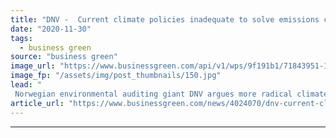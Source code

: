 ```yaml
---
title: "DNV -  Current climate policies inadequate to solve emissions crisis"
date: "2020-11-30"
tags: 
  - business green
source: "business green"
image_url: "https://www.businessgreen.com/api/v1/wps/9f191b1/71843951-175b-4297-9aaf-b523c83edca6/13/Renewables-185x114.jpg"
image_fp: "/assets/img/post_thumbnails/150.jpg"
lead: "
 Norwegian environmental auditing giant DNV argues more radical climate action is needed across five key strategic areas in a new report published today ..."
article_url: "https://www.businessgreen.com/news/4024070/dnv-current-climate-policies-inadequate-solve-emissions-crisis"
---
```


---
